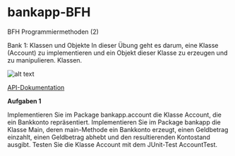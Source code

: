 # bankapp-BFH
BFH Programmiermethoden (2)

Bank 1: Klassen und Objekte
In dieser Übung geht es darum, eine Klasse (Account) zu implementieren und ein Objekt dieser Klasse zu erzeugen und zu manipulieren.
Klassen.

![alt text](http://www.sws.bfh.ch/~fischli/courses/medinf/pm/bankapp/v1/klassen.svg "UML")

[API-Dokumentation](http://www.sws.bfh.ch/~fischli/courses/medinf/pm/bankapp/v1/doc/index.html)

**Aufgaben 1**

Implementieren Sie im Package bankapp.account die Klasse Account, die ein Bankkonto repräsentiert.
Implementieren Sie im Package bankapp die Klasse Main, deren main-Methode ein Bankkonto erzeugt, einen Geldbetrag einzahlt, einen Geldbetrag abhebt und den resultierenden Kontostand ausgibt.
Testen Sie die Klasse Account mit dem JUnit-Test AccountTest.
